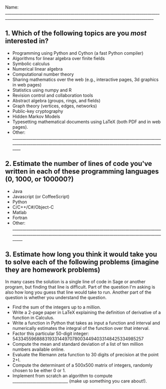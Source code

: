 Name: _________________________________________________________________________________________________________________________________________________________

## 1. Which of the following topics are you *most* interested in?
- Programming using Python and Cython (a fast Python compiler)
- Algorithms for linear algebra over finite fields
- Symbolic calculus
- Numerical linear algebra
- Computational number theory
- Sharing mathematics over the web (e.g., interactive pages, 3d graphics in web pages)
- Statistics using numpy and R
- Revision control and collaboration tools
- Abstract algebra (groups, rings, and fields)
- Graph theory (vertices, edges, networks)
- Public-key cryptography
- Hidden Markov Models
- Typesetting mathematical documents using LaTeX (both PDF and in web pages).
- Other: __________________________________________________________________________________________________________________________________________________________

## 2. Estimate the number of lines of code you've written in each of these programming languages (0, 1000, or 100000?)
- Java
- Javascript (or CoffeeScript)
- Python
- C/C++/C#/Object-C
- Matlab
- Fortran
- Other: ___________________________________________________________________________________________________________________________________________________________

## 3. Estimate how long you think it would take you to solve each of the following problems (imagine they are homework problems)

In many cases the solution is a single line of code in Sage or another program, but finding that line is difficult.  Part of the question I'm asking is also how long you guess that line would take to run.  Another part of the question is whether you understand the question.

- Find the sum of the integers up to a million.
- Write a 2-page paper in LaTeX explaining the definition of derivative of a function in Calculus.
- Write a function in Python that takes as input a function and interval and numerically estimates the integral of the function over that interval.
- Factor this particular 50-digit integer: 54334559688831933144970780034494033148425334985257
- Compute the mean and standard deviation of a list of ten million numbers available online.
- Evaluate the Riemann zeta function to 30 digits of precision at the point 2+I.
- Compute the determinant of a 500x500 matrix of integers, randomly chosen to be either 0 or 1.
- Implement from scratch an algorithm to compute  ____________________________ (make up something you care about!).